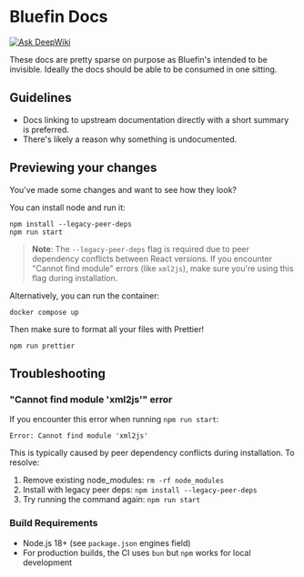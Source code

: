 # Bluefin Docs

[![Ask DeepWiki](https://deepwiki.com/badge.svg)](https://deepwiki.com/ublue-os/bluefin-docs)

These docs are pretty sparse on purpose as Bluefin's intended to be invisible. Ideally the docs should be able to be consumed in one sitting.

## Guidelines

- Docs linking to upstream documentation directly with a short summary is preferred.
- There's likely a reason why something is undocumented.

## Previewing your changes

You've made some changes and want to see how they look?

You can install node and run it:

```
npm install --legacy-peer-deps
npm run start
```

> **Note**: The `--legacy-peer-deps` flag is required due to peer dependency conflicts between React versions. If you encounter "Cannot find module" errors (like `xml2js`), make sure you're using this flag during installation.

Alternatively, you can run the container:

```
docker compose up
```

Then make sure to format all your files with Prettier!

```
npm run prettier
```

## Troubleshooting

### "Cannot find module 'xml2js'" error

If you encounter this error when running `npm run start`:

```
Error: Cannot find module 'xml2js'
```

This is typically caused by peer dependency conflicts during installation. To resolve:

1. Remove existing node_modules: `rm -rf node_modules`
2. Install with legacy peer deps: `npm install --legacy-peer-deps`
3. Try running the command again: `npm run start`

### Build Requirements

- Node.js 18+ (see `package.json` engines field)
- For production builds, the CI uses `bun` but `npm` works for local development
